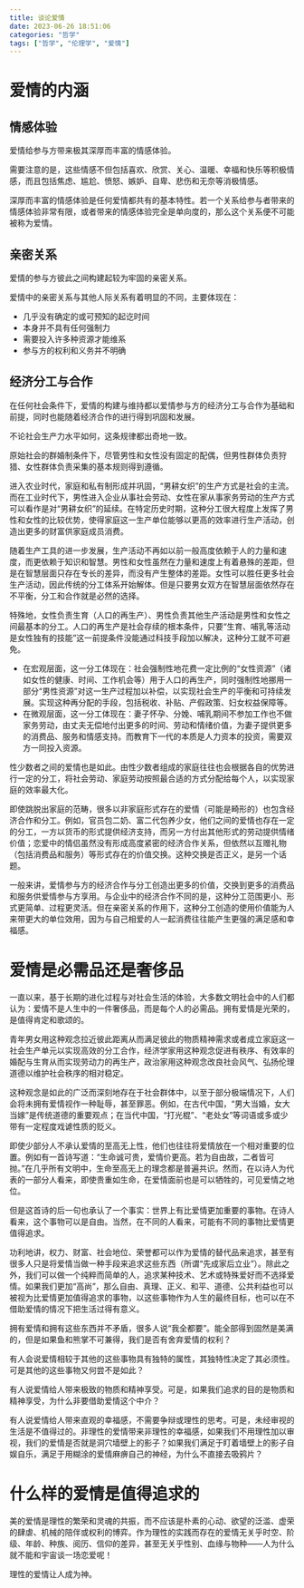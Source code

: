 ```yaml
---
title: 谈论爱情
date: 2023-06-26 18:51:06
categories: "哲学"
tags: ["哲学", "伦理学", "爱情"]
---
```


# 爱情的内涵

## 情感体验

爱情给参与方带来极其深厚而丰富的情感体验。

需要注意的是，这些情感不但包括喜欢、欣赏、关心、温暖、幸福和快乐等积极情感，而且包括焦虑、尴尬、愤怒、嫉妒、自卑、悲伤和无奈等消极情感。

深厚而丰富的情感体验是任何爱情都共有的基本特性。若一个关系给参与者带来的情感体验非常有限，或者带来的情感体验完全是单向度的，那么这个关系便不可能被称为爱情。

## 亲密关系

爱情的参与方彼此之间构建起较为牢固的亲密关系。

爱情中的亲密关系与其他人际关系有着明显的不同，主要体现在：

* 几乎没有确定的或可预知的起讫时间
* 本身并不具有任何强制力
* 需要投入许多种资源才能维系
* 参与方的权利和义务并不明确

## 经济分工与合作
   
在任何社会条件下，爱情的构建与维持都以爱情参与方的经济分工与合作为基础和前提，同时也能随着经济合作的进行得到巩固和发展。

不论社会生产力水平如何，这条规律都出奇地一致。

原始社会的群婚制条件下，尽管男性和女性没有固定的配偶，但男性群体负责狩猎、女性群体负责采集的基本规则得到遵循。

进入农业时代，家庭和私有制形成并巩固，“男耕女织”的生产方式是社会的主流。而在工业时代下，男性进入企业从事社会劳动、女性在家从事家务劳动的生产方式可以看作是对“男耕女织”的延续。在特定历史时期，这种分工很大程度上发挥了男性和女性的比较优势，使得家庭这一生产单位能够以更高的效率进行生产活动，创造出更多的财富供家庭成员消费。

随着生产工具的进一步发展，生产活动不再如以前一般高度依赖于人的力量和速度，而更依赖于知识和智慧。男性和女性虽然在力量和速度上有着悬殊的差距，但是在智慧层面只存在专长的差异，而没有产生整体的差距。女性可以胜任更多社会生产活动，因此传统的分工体系开始解体。但是只要男女双方在智慧层面依然存在不平衡，分工和合作就是必然的选择。

特殊地，女性负责生育（人口的再生产）、男性负责其他生产活动是男性和女性之间最基本的分工。人口的再生产是社会存续的根本条件，只要“生育、哺乳等活动是女性独有的技能”这一前提条件没能通过科技手段加以解决，这种分工就不可避免。

* 在宏观层面，这一分工体现在：社会强制性地花费一定比例的“女性资源”（诸如女性的健康、时间、工作机会等）用于人口的再生产，同时强制性地挪用一部分“男性资源”对这一生产过程加以补偿，以实现社会生产的平衡和可持续发展。实现这种再分配的手段，包括税收、补贴、产假政策、妇女权益保障等。
* 在微观层面，这一分工体现在：妻子怀孕、分娩、哺乳期间不参加工作也不做家务劳动，由丈夫无偿地付出更多的时间、劳动和情绪价值，为妻子提供更多的消费品、服务和情感支持。而教育下一代的本质是人力资本的投资，需要双方一同投入资源。

性少数者之间的爱情也是如此。由性少数者组成的家庭往往也会根据各自的优势进行一定的分工，将社会劳动、家庭劳动按照最合适的方式分配给每个人，以实现家庭的效率最大化。

即使跳脱出家庭的范畴，很多以非家庭形式存在的爱情（可能是畸形的）也包含经济合作和分工。例如，官员包二奶、富二代包养少女，他们之间的爱情也存在一定的分工，一方以货币的形式提供经济支持，而另一方付出其他形式的劳动提供情绪价值；恋爱中的情侣虽然没有形成高度紧密的经济合作关系，但依然以互赠礼物（包括消费品和服务）等形式存在的价值交换。这种交换是否正义，是另一个话题。

一般来讲，爱情参与方的经济合作与分工创造出更多的价值，交换到更多的消费品和服务供爱情参与方享用。与企业中的经济合作不同的是，这种分工范围更小、形式更简单、过程更灵活。但在亲密关系的作用下，这种分工创造的使用价值能为人来带更大的单位效用，因为与自己相爱的人一起消费往往能产生更强的满足感和幸福感。

# 爱情是必需品还是奢侈品

一直以来，基于长期的进化过程与对社会生活的体验，大多数文明社会中的人们都认为：爱情不是人生中的一件奢侈品，而是每个人的必需品。拥有爱情是光荣的，是值得肯定和歌颂的。

青年男女用这种观念拉近彼此距离从而满足彼此的物质精神需求或者成立家庭这一社会生产单元以实现高效的分工合作，经济学家用这种观念促进有秩序、有效率的婚配与生育从而实现劳动力的再生产，政治家用这种观念改良社会风气、弘扬伦理道德以维护社会秩序的相对稳定。

这种观念是如此的广泛而深刻地存在于社会群体中，以至于部分极端情况下，人们会将未拥有爱情视作一种耻辱，甚至罪恶。例如，在古代中国，“男大当婚，女大当嫁”是传统道德的重要观点；在当代中国，“打光棍”、“老处女”等词语或多或少带有一定程度戏谑性质的贬义。

即使少部分人不承认爱情的至高无上性，他们也往往将爱情放在一个相对重要的位置。例如有一首诗写道：“生命诚可贵，爱情价更高。若为自由故，二者皆可抛。”在几乎所有文明中，生命至高无上的理念都是普遍共识。然而，在以诗人为代表的一部分人看来，即使贵重如生命，在爱情面前也是可以牺牲的，可见爱情之地位。

但是这首诗的后一句也承认了一个事实：世界上有比爱情更加重要的事物。在诗人看来，这个事物可以是自由。当然，在不同的人看来，可能有不同的事物比爱情更值得追求。

功利地讲，权力、财富、社会地位、荣誉都可以作为爱情的替代品来追求，甚至有很多人只是将爱情当做一种手段来追求这些东西（所谓“先成家后立业”）。除此之外，我们可以做一个纯粹而简单的人，追求某种技术、艺术或特殊爱好而不选择爱情。如果我们更加“高尚”，那么自由、真理、正义、和平、道德、公共利益也可以被视为比爱情更加值得追求的事物，以这些事物作为人生的最终目标，也可以在不借助爱情的情况下把生活过得有意义。

拥有爱情和拥有这些东西并不矛盾，很多人说“我全都要”。能全部得到固然是美满的，但是如果鱼和熊掌不可兼得，我们是否有舍弃爱情的权利？

有人会说爱情相较于其他的这些事物具有独特的属性，其独特性决定了其必须性。可是其他的这些事物又何尝不是如此？

有人说爱情给人带来极致的物质和精神享受。可是，如果我们追求的目的是物质和精神享受，为什么非要借助爱情这个中介？

有人说爱情给人带来直观的幸福感，不需要争辩或理性的思考。可是，未经审视的生活是不值得过的。非理性的爱情带来非理性的幸福感，如果我们不用理性加以审视，我们的爱情是否就是洞穴墙壁上的影子？如果我们满足于盯着墙壁上的影子自娱自乐，满足于用糊涂的爱情麻痹自己的神经，为什么不直接去吸鸦片？

# 什么样的爱情是值得追求的

美的爱情是理性的繁荣和灵魂的共振，而不应该是朴素的心动、欲望的泛滥、虚荣的肆虐、机械的陪伴或权利的博弈。作为理性的实践而存在的爱情无关乎时空、阶级、年龄、种族、阅历、信仰的差异，甚至无关乎性别、血缘与物种——人为什么就不能和宇宙谈一场恋爱呢！

理性的爱情让人成为神。
